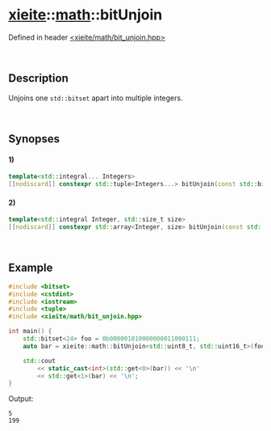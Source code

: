 # [xieite](../../xieite.md)\:\:[math](../../math.md)\:\:bitUnjoin
Defined in header [<xieite/math/bit_unjoin.hpp>](../../../include/xieite/math/bit_unjoin.hpp)

&nbsp;

## Description
Unjoins one `std::bitset` apart into multiple integers.

&nbsp;

## Synopses
#### 1)
```cpp
template<std::integral... Integers>
[[nodiscard]] constexpr std::tuple<Integers...> bitUnjoin(const std::bitset<(... + xieite::types::sizeBits<Integers>)>& value) noexcept;
```
#### 2)
```cpp
template<std::integral Integer, std::size_t size>
[[nodiscard]] constexpr std::array<Integer, size> bitUnjoin(const std::bitset<xieite::types::sizeBits<Integer> * size>& value) noexcept;
```

&nbsp;

## Example
```cpp
#include <bitset>
#include <cstdint>
#include <iostream>
#include <tuple>
#include <xieite/math/bit_unjoin.hpp>

int main() {
    std::bitset<24> foo = 0b000001010000000011000111;
    auto bar = xieite::math::bitUnjoin<std::uint8_t, std::uint16_t>(foo);

    std::cout
        << static_cast<int>(std::get<0>(bar)) << '\n'
        << std::get<1>(bar) << '\n';
}
```
Output:
```
5
199
```
